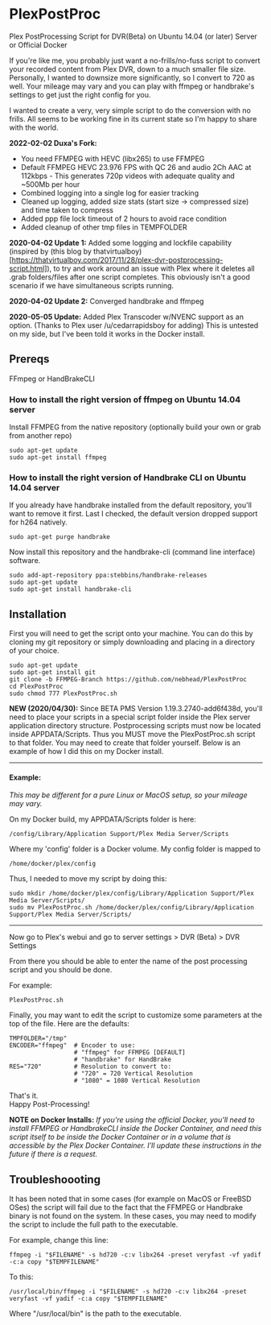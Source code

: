 # PlexPostProc
Plex PostProcessing Script for DVR(Beta) on Ubuntu 14.04 (or later) Server or Official Docker

If you're like me, you probably just want a no-frills/no-fuss script to convert your recorded content from Plex DVR, down to a much smaller file size.  Personally, I wanted to downsize more significantly, so I convert to 720 as well.  Your mileage may vary and you can play with ffmpeg or handbrake's settings to get just the right config for you.  

I wanted to create a very, very simple script to do the conversion with no frills.  All seems to be working fine in its current state so I'm happy to share with the world.

**2022-02-02 Duxa's Fork:** 
- You need FFMPEG with HEVC (libx265) to use FFMPEG
- Default FFMPEG HEVC 23.976 FPS with QC 26 and audio 2Ch AAC at 112kbps - This generates 720p videos with adequate quality and ~500Mb per hour
- Combined logging into a single log for easier tracking
- Cleaned up logging, added size stats (start size -> compressed size) and time taken to compress
- Added ppp file lock timeout of 2 hours to avoid race condition
- Added cleanup of other tmp files in TEMPFOLDER

**2020-04-02 Update 1:** Added some logging and lockfile capability (inspired by (this blog by thatvirtualboy)[https://thatvirtualboy.com/2017/11/28/plex-dvr-postprocessing-script.html]), to try and work around an issue with Plex where it deletes all .grab folders/files after one script completes.  This obviously isn't a good scenario if we have simultaneous scripts running.  

**2020-04-02 Update 2:** Converged handbrake and ffmpeg

**2020-05-05 Update:** Added Plex Transcoder w/NVENC support as an option.  (Thanks to Plex user /u/cedarrapidsboy for adding)  This is untested on my side, but I've been told it works in the Docker install.  

## Prereqs
FFmpeg or HandBrakeCLI

### How to install the right version of ffmpeg on Ubuntu 14.04 server

Install FFMPEG from the native repository (optionally build your own or grab from another repo)  
~~~~
sudo apt-get update
sudo apt-get install ffmpeg
~~~~

### How to install the right version of Handbrake CLI on Ubuntu 14.04 server

If you already have handbrake installed from the default repository, you'll want to remove it first.  Last I checked, the default version dropped support for h264 natively.  
~~~~
sudo apt-get purge handbrake
~~~~

Now install this repository and the handbrake-cli (command line interface) software.

~~~~
sudo add-apt-repository ppa:stebbins/handbrake-releases
sudo apt-get update
sudo apt-get install handbrake-cli
~~~~

## Installation

First you will need to get the script onto your machine.  You can do this by cloning my git repository or simply downloading and placing in a directory of your choice.  

~~~~
sudo apt-get update
sudo apt-get install git
git clone -b FFMPEG-Branch https://github.com/nebhead/PlexPostProc
cd PlexPostProc
sudo chmod 777 PlexPostProc.sh
~~~~

**NEW (2020/04/30):** Since BETA PMS Version 1.19.3.2740-add6f438d, you'll need to place your scripts in a special script folder inside the Plex server application directory structure. Postprocessing scripts must now be located inside APPDATA/Scripts. Thus you MUST move the PlexPostProc.sh script to that folder.  You may need to create that folder yourself.  Below is an example of how I did this on my Docker install.

---
#### Example:
_This may be different for a pure Linux or MacOS setup, so your mileage may vary._

On my Docker build, my APPDATA/Scripts folder is here:
~~~
/config/Library/Application Support/Plex Media Server/Scripts
~~~

Where my 'config' folder is a Docker volume.  My config folder is mapped to

~~~
/home/docker/plex/config
~~~

Thus, I needed to move my script by doing this:

~~~
sudo mkdir /home/docker/plex/config/Library/Application Support/Plex Media Server/Scripts/
sudo mv PlexPostProc.sh /home/docker/plex/config/Library/Application Support/Plex Media Server/Scripts/
~~~

---

Now go to Plex's webui and go to server settings > DVR (Beta) > DVR Settings

From there you should be able to enter the name of the post processing script and you should be done.  

For example:
~~~~
PlexPostProc.sh
~~~~



Finally, you may want to edit the script to customize some parameters at the top of the file.  Here are the defaults:

```
TMPFOLDER="/tmp"
ENCODER="ffmpeg"  # Encoder to use:
                  # "ffmpeg" for FFMPEG [DEFAULT]
                  # "handbrake" for HandBrake
RES="720"         # Resolution to convert to:
                  # "720" = 720 Vertical Resolution
                  # "1080" = 1080 Vertical Resolution
```

That's it.  
Happy Post-Processing!

**NOTE on Docker Installs:** _If you're using the official Docker, you'll need to install FFMPEG or HandbrakeCLI inside the Docker Container, and need this script itself to be inside the Docker Container or in a volume that is accessible by the Plex Docker Container.  I'll update these instructions in the future if there is a request._  

## Troubleshoooting

It has been noted that in some cases (for example on MacOS or FreeBSD OSes) the script will fail due to the fact that the FFMPEG or Handbrake binary is not found on the system.  In these cases, you may need to modify the script to include the full path to the executable.

For example, change this line:

~~~~
ffmpeg -i "$FILENAME" -s hd720 -c:v libx264 -preset veryfast -vf yadif -c:a copy "$TEMPFILENAME"
~~~~

To this:

~~~~
/usr/local/bin/ffmpeg -i "$FILENAME" -s hd720 -c:v libx264 -preset veryfast -vf yadif -c:a copy "$TEMPFILENAME"
~~~~

Where "/usr/local/bin" is the path to the executable.  
